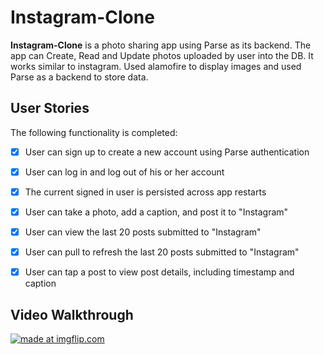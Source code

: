 # Instagram-Clone

**Instagram-Clone** is a photo sharing app using Parse as its backend.
The app can Create, Read and Update photos uploaded by user into the DB. It works similar to instagram.
Used alamofire to display images and used Parse as a backend to store data.

## User Stories

The following  functionality is completed:

- [X] User can sign up to create a new account using Parse authentication 
- [X] User can log in and log out of his or her account 
- [X] The current signed in user is persisted across app restarts 
- [X] User can take a photo, add a caption, and post it to "Instagram" 
- [X] User can view the last 20 posts submitted to "Instagram" 
- [X] User can pull to refresh the last 20 posts submitted to "Instagram" 
- [X] User can tap a post to view post details, including timestamp and caption 




## Video Walkthrough

<a href="https://imgflip.com/gif/2folkk"><img src="https://i.imgflip.com/2folkk.gif" title="made at imgflip.com"/></a>

